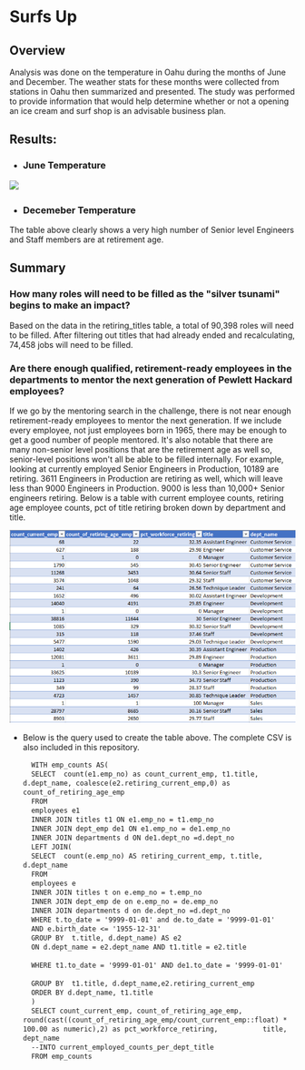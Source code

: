 # Surfs Up

## Overview
Analysis was done on the temperature in Oahu during the months of June and December. The weather stats for these months were collected from stations in Oahu then summarized and presented. The study was performed to provide information that would help determine whether or not a opening an ice cream and surf shop is an advisable business plan.

## Results: 

- ### June Temperature

<img src = "https://github.com/AaronAKTX/surfs_up/resources/JuneTemps.PNG">

- ### Decemeber Temperature
The table above clearly shows a very high number of Senior level Engineers and Staff members are at retirement age.


## Summary

### How many roles will need to be filled as the "silver tsunami" begins to make an impact?
Based on the data in the retiring_titles table, a total of 90,398 roles will need to be filled.
After filtering out titles that had already ended and recalculating, 74,458 jobs will need to be filled.

### Are there enough qualified, retirement-ready employees in the departments to mentor the next generation of Pewlett Hackard employees?
If we go by the mentoring search in the challenge, there is not near enough retirement-ready employees to mentor the next generation. If we include every employee, not just employees born in 1965, there may be enough to get a good number of people mentored. It's also notable that there are many non-senior level positions that are the retirement age as well so, senior-level positions won't all be able to be filled internally. For example, looking at currently employed Senior Engineers in Production, 10189 are retiring. 3611 Engineers in Production are retiring as well, which will leave less than 9000 Engineers in Production. 9000 is less than 10,000+ Senior engineers retiring. Below is a table with current employee counts, retiring age employee counts, pct of title retiring broken down by department and title.

<img src = "https://github.com/AaronAKTX/Pewlett-Hackard-Analysis/blob/main/Data/retiring_per_dept_title.PNG">

- Below is the query used to create the table above. The complete CSV is also included in this repository.


        WITH emp_counts AS(
        SELECT  count(e1.emp_no) as count_current_emp, t1.title, d.dept_name, coalesce(e2.retiring_current_emp,0) as count_of_retiring_age_emp
        FROM 
        employees e1
        INNER JOIN titles t1 ON e1.emp_no = t1.emp_no
        INNER JOIN dept_emp de1 ON e1.emp_no = de1.emp_no 
        INNER JOIN departments d ON de1.dept_no =d.dept_no
        LEFT JOIN(
        SELECT  count(e.emp_no) AS retiring_current_emp, t.title, d.dept_name
        FROM 
        employees e
        INNER JOIN titles t on e.emp_no = t.emp_no
        INNER JOIN dept_emp de on e.emp_no = de.emp_no 
        INNER JOIN departments d on de.dept_no =d.dept_no
        WHERE t.to_date = '9999-01-01' and de.to_date = '9999-01-01'
        AND e.birth_date <= '1955-12-31'
        GROUP BY  t.title, d.dept_name) AS e2 
        ON d.dept_name = e2.dept_name AND t1.title = e2.title

        WHERE t1.to_date = '9999-01-01' AND de1.to_date = '9999-01-01'

        GROUP BY  t1.title, d.dept_name,e2.retiring_current_emp
        ORDER BY d.dept_name, t1.title
        )
        SELECT count_current_emp, count_of_retiring_age_emp, round(cast((count_of_retiring_age_emp/count_current_emp::float) * 100.00 as numeric),2) as pct_workforce_retiring,           title, dept_name
        --INTO current_employed_counts_per_dept_title	
        FROM emp_counts
